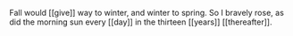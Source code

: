 Fall would [[give]] way to winter, and winter to spring. So I bravely rose, as did the morning sun every [[day]] in the thirteen [[years]] [[thereafter]].